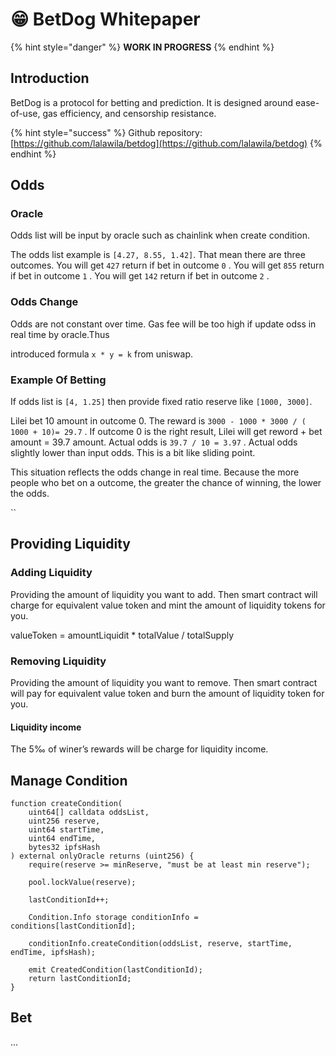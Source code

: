 # 😁 BetDog Whitepaper

{% hint style="danger" %}
**WORK IN PROGRESS**
{% endhint %}

## Introduction

BetDog is a protocol for betting and prediction. It is designed around ease-of-use, gas efficiency, and censorship resistance.



{% hint style="success" %}
Github repository: [https://github.com/lalawila/betdog](https://github.com/lalawila/betdog)
{% endhint %}



## Odds

### Oracle

Odds list will be input by oracle such as chainlink when create condition.

The odds list example is `[4.27, 8.55, 1.42]`. That mean there are three outcomes. You will get `427` return if bet in outcome `0` . You will get `855` return if bet in outcome `1` . You will get `142` return if bet in outcome `2` .

### Odds Change

Odds are not constant over time.  Gas fee will be too high if update odss in real time by oracle.Thus&#x20;

introduced formula `x * y = k` from uniswap.



### Example Of Betting

If odds list is `[4, 1.25]`  then provide fixed ratio reserve like `[1000, 3000]`.&#x20;

Lilei bet 10 amount in outcome 0.  The reward is `3000 - 1000 * 3000 / ( 1000 + 10)= 29.7` . If outcome 0 is the right result, Lilei will get reword + bet amount = 39.7 amount.  Actual odds is `39.7 / 10 = 3.97` . Actual odds slightly lower than input odds. This is a bit like sliding point.



This situation reflects the odds change in real time. Because the more people who bet on a outcome, the greater the chance of winning, the lower the odds.







``





## Providing Liquidity

### Adding Liquidity

Providing the amount of liquidity you want to add. Then smart contract will charge for equivalent value token and mint the amount of liquidity tokens for you.

valueToken = amountLiquidit \* totalValue / totalSupply

### Removing Liquidity

Providing the amount of liquidity you want to remove. Then smart contract will pay for equivalent value token and burn the amount of liquidity token for you.

#### Liquidity income

The 5‰ of winer’s rewards will be charge for liquidity income.



##



## Manage Condition

```solidity
function createCondition(
    uint64[] calldata oddsList,
    uint256 reserve,
    uint64 startTime,
    uint64 endTime,
    bytes32 ipfsHash
) external onlyOracle returns (uint256) {
    require(reserve >= minReserve, "must be at least min reserve");

    pool.lockValue(reserve);

    lastConditionId++;

    Condition.Info storage conditionInfo = conditions[lastConditionId];

    conditionInfo.createCondition(oddsList, reserve, startTime, endTime, ipfsHash);

    emit CreatedCondition(lastConditionId);
    return lastConditionId;
}
```



## Bet







...

